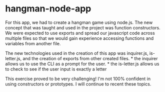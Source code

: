# hangman-node-app

For this app, we had to create a hangman game using node.js.  The new concept that was taught and used in the project was function constructors.  We were expected to use exports and spread our javascript code across multiple files so that we would gain experience accessing functions and variables from another file.

The new technologies used in the creation of this app was inquirer.js, is-letter.js, and the creation of exports from other created files.
    * the inquirer allows us to use the CLI as a prompt for the user.
    * the is-letter.js allows us to check to see if the user input is exactly a letter
    
This exercise proved to be very challenging!  I'm not 100% confident in using constructors or prototypes.  I will continue to recent these topics.
